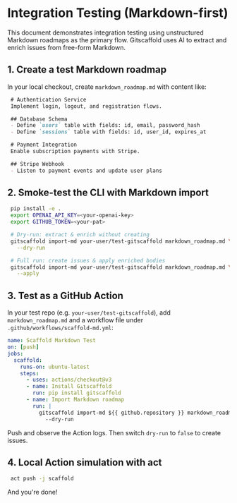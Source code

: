 # Integration Testing (Markdown-first)

 This document demonstrates integration testing using unstructured Markdown roadmaps as the primary flow. Gitscaffold uses AI to extract and enrich issues from free-form Markdown.

 ## 1. Create a test Markdown roadmap

 In your local checkout, create `markdown_roadmap.md` with content like:

```markdown
 # Authentication Service
 Implement login, logout, and registration flows.

 ## Database Schema
 - Define `users` table with fields: id, email, password_hash
 - Define `sessions` table with fields: id, user_id, expires_at

 # Payment Integration
 Enable subscription payments with Stripe.

 ## Stripe Webhook
 - Listen to payment events and update user plans
```

 ## 2. Smoke-test the CLI with Markdown import

```sh
 pip install -e .
 export OPENAI_API_KEY=<your-openai-key>
 export GITHUB_TOKEN=<your-pat>

 # Dry-run: extract & enrich without creating
 gitscaffold import-md your-user/test-gitscaffold markdown_roadmap.md \
   --dry-run

 # Full run: create issues & apply enriched bodies
 gitscaffold import-md your-user/test-gitscaffold markdown_roadmap.md \
   --apply
```

 ## 3. Test as a GitHub Action

In your test repo (e.g. `your-user/test-gitscaffold`), add `markdown_roadmap.md` and a workflow file under `.github/workflows/scaffold-md.yml`:

```yaml
name: Scaffold Markdown Test
on: [push]
jobs:
  scaffold:
    runs-on: ubuntu-latest
    steps:
      - uses: actions/checkout@v3
      - name: Install Gitscaffold
        run: pip install gitscaffold
      - name: Import Markdown roadmap
        run: |
          gitscaffold import-md ${{ github.repository }} markdown_roadmap.md \
            --dry-run
```

 Push and observe the Action logs. Then switch `dry-run` to `false` to create issues.

 ## 4. Local Action simulation with act

```sh
 act push -j scaffold
```

 And you're done!
